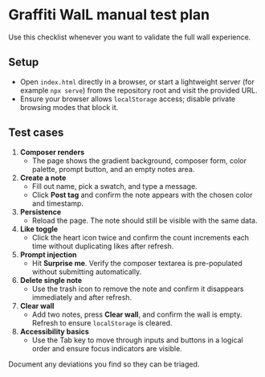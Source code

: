 # Graffiti WalL manual test plan

Use this checklist whenever you want to validate the full wall experience.

## Setup
- Open `index.html` directly in a browser, or start a lightweight server (for example `npx serve`) from the repository root and visit the provided URL.
- Ensure your browser allows `localStorage` access; disable private browsing modes that block it.

## Test cases

1. **Composer renders**
   - The page shows the gradient background, composer form, color palette, prompt button, and an empty notes area.
2. **Create a note**
   - Fill out name, pick a swatch, and type a message.
   - Click **Post tag** and confirm the note appears with the chosen color and timestamp.
3. **Persistence**
   - Reload the page. The note should still be visible with the same data.
4. **Like toggle**
   - Click the heart icon twice and confirm the count increments each time without duplicating likes after refresh.
5. **Prompt injection**
   - Hit **Surprise me**. Verify the composer textarea is pre-populated without submitting automatically.
6. **Delete single note**
   - Use the trash icon to remove the note and confirm it disappears immediately and after refresh.
7. **Clear wall**
   - Add two notes, press **Clear wall**, and confirm the wall is empty. Refresh to ensure `localStorage` is cleared.
8. **Accessibility basics**
   - Use the Tab key to move through inputs and buttons in a logical order and ensure focus indicators are visible.

Document any deviations you find so they can be triaged.
